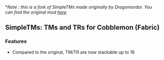 **Note : this is a fork of SimpleTMs made originally by Dragomordor. You can find the original mod  [here](https://github.com/Dragomordor/SimpleTMsFabric)*
## SimpleTMs: TMs and TRs for Cobblemon (Fabric)

### Features

- Compared to the original, TM/TR are now stackable up to 16